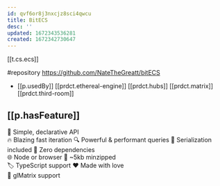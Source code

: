 ```yaml
---
id: qvf6or8j3nxcjz8sci4qwcu
title: BitECS
desc: ''
updated: 1672343536281
created: 1672342730647
---
```


[[t.cs.ecs]]

#repository https://github.com/NateTheGreatt/bitECS

- [[p.usedBy]] [[prdct.ethereal-engine]] [[prdct.hubs]] [[prdct.matrix]] [[prdct.third-room]]

## [[p.hasFeature]]

🔮 Simple, declarative API 	
🔥 Blazing fast iteration
🔍 Powerful & performant queries 
💾 Serialization included
🍃 Zero dependencies 	
🌐 Node or browser
🤏 ~5kb minzipped 	
🏷 TypeScript support
❤ Made with love 	
🔺 glMatrix support

